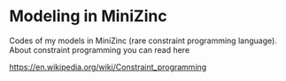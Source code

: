 # Modeling in MiniZinc
Codes of my models in MiniZinc (rare constraint programming language). About constraint programming you can read here

https://en.wikipedia.org/wiki/Constraint_programming
